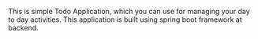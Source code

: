 This is simple Todo Application, which you can use for managing your day to day activities.
This application is built using spring boot framework at backend.
